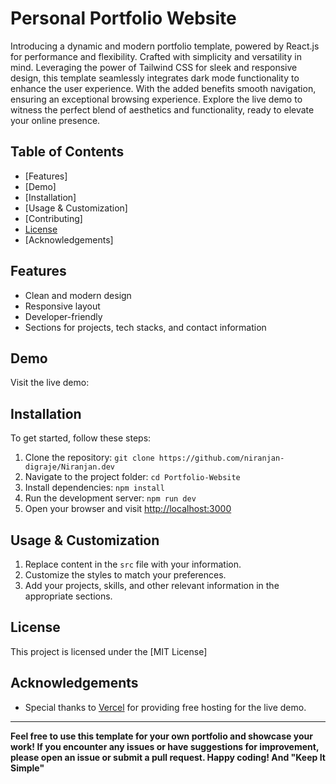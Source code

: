 # Personal Portfolio Website

Introducing a dynamic and modern portfolio template, powered by React.js for performance and flexibility. Crafted with simplicity and versatility in mind. Leveraging the power of Tailwind CSS for sleek and responsive design, this template seamlessly integrates dark mode functionality to enhance the user experience. With the added benefits smooth navigation, ensuring an exceptional browsing experience. Explore the live demo to witness the perfect blend of aesthetics and functionality, ready to elevate your online presence. 



## Table of Contents

- [Features]
- [Demo]
- [Installation]
- [Usage & Customization]
- [Contributing]
- [License](#license)
- [Acknowledgements]
## Features

- Clean and modern design
- Responsive layout
- Developer-friendly
- Sections for projects, tech stacks, and contact information

## Demo

Visit the live demo: 

## Installation

To get started, follow these steps:

1. Clone the repository: `git clone https://github.com/niranjan-digraje/Niranjan.dev`
2. Navigate to the project folder: `cd Portfolio-Website`
3. Install dependencies: `npm install`
4. Run the development server: `npm run dev`
5. Open your browser and visit [http://localhost:3000](http://localhost:3000)

## Usage & Customization

1. Replace content in the `src` file with your information.
2. Customize the styles to match your preferences.
3. Add your projects, skills, and other relevant information in the appropriate sections.

## License

This project is licensed under the [MIT License]

## Acknowledgements

- Special thanks to [Vercel](https://vercel.com/) for providing free hosting for the live demo.

---

**Feel free to use this template for your own portfolio and showcase your work! If you encounter any issues or have suggestions for improvement, please open an issue or submit a pull request. Happy coding! And "Keep It Simple"**
